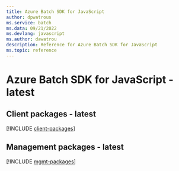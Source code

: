 ```yaml
---
title: Azure Batch SDK for JavaScript
author: dpwatrous
ms.service: batch
ms.data: 09/21/2022
ms.devlang: javascript
ms.author: dawatrou
description: Reference for Azure Batch SDK for JavaScript
ms.topic: reference
---
```

# Azure Batch SDK for JavaScript - latest

## Client packages - latest
[!INCLUDE [client-packages](batch-client-index.md)]
## Management packages - latest
[!INCLUDE [mgmt-packages](batch-mgmt-index.md)]